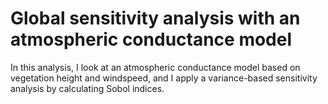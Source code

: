 # Global sensitivity analysis with an atmospheric conductance model

In this analysis, I look at an atmospheric conductance model based on vegetation height and windspeed, and I apply a variance-based sensitivity analysis by calculating Sobol indices.
